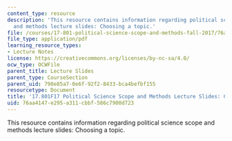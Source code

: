 ```yaml
---
content_type: resource
description: 'This resource contains information regarding political science scope
  and methods lecture slides: Choosing a topic.'
file: /courses/17-801-political-science-scope-and-methods-fall-2017/76aa4147e295a311cbbf586c7900d723_MIT17_801F17_Week5_1.pdf
file_type: application/pdf
learning_resource_types:
- Lecture Notes
license: https://creativecommons.org/licenses/by-nc-sa/4.0/
ocw_type: OCWFile
parent_title: Lecture Slides
parent_type: CourseSection
parent_uid: 790e85a7-0e6f-92f2-8433-bca4befbf155
resourcetype: Document
title: '17.801F17 Political Science Scope and Methods Lecture Slides: Choosing a Topic'
uid: 76aa4147-e295-a311-cbbf-586c7900d723
---
```

This resource contains information regarding political science scope and methods lecture slides: Choosing a topic.